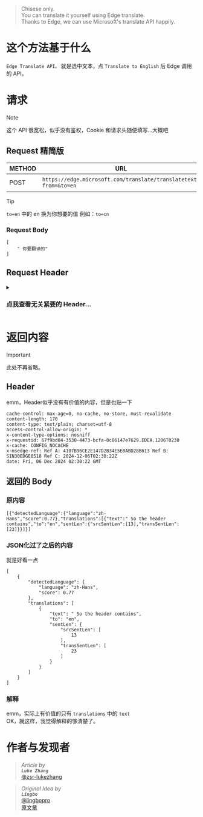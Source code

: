 > Chisese only.  
> You can translate it yourself using Edge translate.  
> Thanks to Edge, we can use Microsoft's translate API happily.
# 这个方法基于什么
`Edge Translate API。`
就是选中文本，点 `Translate to English` 后 Edge 调用的 API。
# 请求
> [!NOTE]  
> 这个 API 很宽松，似乎没有鉴权，Cookie 和请求头随便填写...大概吧

## Request 精简版

| METHOD      | URL                                                                  | CONTENT                   |
| ----------- | -------------------------------------------------------------------- | --------------------------
| POST        | `https://edge.microsoft.com/translate/translatetext?from=&to=en`     | `["你要翻译的"]`   |

> [!TIP]
> `to=en` 中的 en 换为你想要的值
> 例如：`to=cn`

### Request Body

```
[
    " 你要翻译的"
]
```

## Request Header

<details>
    <summary>
        <h3>点我查看无关紧要的 Header...</h3>
    </summary>

### 访问概述
```
:method: POST
:authority: /translate/translatetext?from=&to=en
:scheme: https
:path: /translate/translatetext?from=&to=en
```
### 真正的 Header
```
content-length: 25
sec-ch-ua-platform: "Windows"
user-agent: Mozilla/5.0 (Windows NT 10.0; Win64; x64) AppleWebKit/537.36 (KHTML, like Gecko) Chrome/131.0.0.0 Safari/537.36 Edg/131.0.0.0
sec-ch-ua: "Microsoft Edge";v="131", "Chromium";v="131", "Not_A Brand";v="24"
content-type: application/json
sec-ch-ua-mobile: ?0
accept: */*
sec-mesh-client-edge-version: 131.0.2903.70
sec-mesh-client-edge-channel: stable
sec-mesh-client-os: Windows
sec-mesh-client-os-version: 10.0.26100
sec-mesh-client-arch: x86_64
sec-mesh-client-webview: 0
origin: https://github.com
x-edge-shopping-flag: 1
sec-fetch-site: cross-site
sec-fetch-mode: cors
sec-fetch-dest: empty
referer: https://github.com/lingbopro/lingbos-sussy-mod/discussions/1
accept-encoding: gzip, deflate, br, zstd
accept-language: en,zh-CN;q=0.9,zh;q=0.8,en-GB;q=0.7,en-US;q=0.6
priority: u=1, i
```
### 解释
`referer` 不用管，随便填  
`origin` 填 `referer` 对应的域名  
`accept-language`：要译为的语言的前两个字符`,`原本的语言`;q=0.9,`原本的语言的前两位`;q=0.8`要译为的语言`;q=0.7,`要译为的语言`q=0.6`  
（`accept-language`没有验证，但我猜是这样）  
其他的不要改  
有的是自动生成的，也不要管，例如`content-length`  
</details>

# 返回内容

> [!IMPORTANT]
> 此处不再省略。

## Header
emm，Header似乎没有有价值的内容，但是也贴一下
```
cache-control: max-age=0, no-cache, no-store, must-revalidate
content-length: 170
content-type: text/plain; charset=utf-8
access-control-allow-origin: *
x-content-type-options: nosniff
x-requestid: 67f9bd84-3530-4473-bcfa-0c86147e7629.EDEA.1206T0230
x-cache: CONFIG_NOCACHE
x-msedge-ref: Ref A: 4107B96CE2E147D2B34E5E0ABD28B613 Ref B: SIN30EDGE0518 Ref C: 2024-12-06T02:30:22Z
date: Fri, 06 Dec 2024 02:30:22 GMT
```
## 返回的 Body
### 原内容
```
[{"detectedLanguage":{"language":"zh-Hans","score":0.77},"translations":[{"text":" So the header contains","to":"en","sentLen":{"srcSentLen":[13],"transSentLen":[23]}}]}]
```
### JSON化过了之后的内容
就是好看一点
```
[
    {
        "detectedLanguage": {
            "language": "zh-Hans",
            "score": 0.77
        },
        "translations": [
            {
                "text": " So the header contains",
                "to": "en",
                "sentLen": {
                    "srcSentLen": [
                        13
                    ],
                    "transSentLen": [
                        23
                    ]
                }
            }
        ]
    }
]
```
### 解释
emm，实际上有价值的只有 `translations` 中的 `text`  
OK，就这样，我觉得解释的够清楚了。  

# 作者与发现者
> _Article by_  
> **_`Luke Zhang`_**  
> [@zsr-lukezhang](github.com/zsr-lukezhang)  
  
> _Original Idea by_  
> **_`Lingbo`_**  
> [@lingbopro](github.com/lingbopro)  
> [原文章](https://github.com/lingbopro/lingbos-sussy-mod/discussions/1#discussioncomment-11461648)
